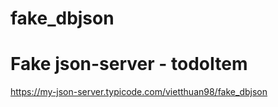 # fake_dbjson

# Fake json-server - todoItem
https://my-json-server.typicode.com/vietthuan98/fake_dbjson
